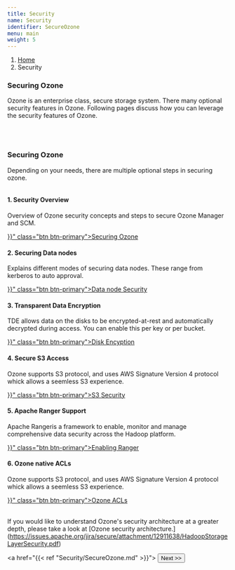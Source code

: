 ```yaml
---
title: Security
name: Security
identifier: SecureOzone
menu: main
weight: 5
---
```

<!---
    Licensed to the Apache Software Foundation (ASF) under one or more
    contributor license agreements.  See the NOTICE file distributed with
    this work for additional information regarding copyright ownership.
    The ASF licenses this file to You under the Apache License, Version 2.0
    (the "License"); you may not use this file except in compliance with
    the License.  You may obtain a copy of the License at

        http://www.apache.org/licenses/LICENSE-2.0

    Unless required by applicable law or agreed to in writing, software
    distributed under the License is distributed on an "AS IS" BASIS,
    WITHOUT WARRANTIES OR CONDITIONS OF ANY KIND, either express or implied.
    See the License for the specific language governing permissions and
    limitations under the License.
    -->
<nav aria-label="breadcrumb">
    <ol class="breadcrumb">
        <li class="breadcrumb-item"><a href="/">Home</a></li>
        <li class="breadcrumb-item active" aria-current="page">Security
        </li>
    </ol>
</nav>
<div class="jumbotron jumbotron-fluid">
    <div class="container">
        <h3 class="display-4">Securing Ozone </h3>
        <p class="lead">
          Ozone is an enterprise class, secure storage system. There many
          optional security features in Ozone. Following pages discuss how
          you can leverage the security features of Ozone.
        </p>
    </div>
</div>

<!--- Empty Line breaks before we start the security cards --->
<br>
<br>


<!--- security cards --->

<div class="card">
<div class="card-body">
<h3 class="card-title">Securing Ozone</h3>
<p class="card-text"> Depending on your needs, there are multiple optional
    steps in securing ozone.
</p>
<div class="row">
    <div class="col-sm-6">
        <div class="card" >
            <img class="card-img-top" src="" alt="">
            <span style="font-size: 50px" class="glyphicon glyphicon-tower"
                aria-hidden="true"></span>
            <div class="card-body">
                <h4 class="card-title"> 1. Security Overview</h4>
                <p class="card-text">
                   Overview of Ozone security concepts and steps to secure
                   Ozone Manager and SCM.
                </p>
                <a href="{{< ref "Security/SecureOzone.md" >}}"
                class="btn btn-primary">Securing Ozone</a>
            </div>
        </div>
    </div>
    <div class="card" >
        <div class="col-sm-6">
            <img class="card-img-top" src="" alt="">
            <span style="font-size: 50px" class="glyphicon glyphicon-th"
                aria-hidden="true"></span>
            <div class="card-body">
                <h4 class="card-title">2. Securing Data nodes</h4>
                <p class="card-text"> Explains different modes of securing data nodes.
                    These range from kerberos to auto approval.
                </p>
                <a href="{{< ref "Security/SecuringDatanodes.md" >}}"
                class="btn btn-primary">Data node Security</a>
            </div>
        </div>
    </div>
    <div class="card" >
        <div class="col-sm-6">
            <img class="card-img-top" src="" alt="">
            <span style="font-size: 50px" class="glyphicon glyphicon-lock"
                aria-hidden="true"></span>
            <div class="card-body">
                <h4 class="card-title">3. Transparent Data Encryption</h4>
                <p class="card-text">TDE allows  data on the disks to be
                    encrypted-at-rest and automatically decrypted during access. You can
                    enable this per key or per bucket.
                </p>
                <a href="{{< ref "Security/SecuringTDE.md" >}}"
                class="btn btn-primary">Disk Encyption</a>
            </div>
        </div>
    </div>
    <div class="card" >
        <div class="col-sm-6">
            <img class="card-img-top" src="" alt="">
            <span style="font-size: 50px" class="glyphicon glyphicon-cloud"
                aria-hidden="true"></span>
            <div class="card-body">
                <h4 class="card-title">4. Secure S3 Access</h4>
                <p class="card-text"> Ozone supports S3 protocol, and uses  AWS
                    Signature Version 4 protocol whick allows a seemless  S3 experience.
                </p>
                <a href="{{< ref "Security/SecuringS3.md" >}}"
                class="btn btn-primary">S3 Security</a>
            </div>
        </div>
    </div>
        <div class="card" >
            <div class="col-sm-6">
                <img class="card-img-top" src="" alt="">
                <span style="font-size: 50px" class="glyphicon glyphicon-user"
                    aria-hidden="true"></span>
                <div class="card-body">
                    <h4 class="card-title">5. Apache Ranger Support</h4>
                    <p class="card-text"> Apache Rangeris a framework to enable,
                    monitor and manage comprehensive data security across the Hadoop platform.
                    </p>
                    <a href="{{< ref "Security/SecuityWithRanger.md" >}}"
                    class="btn btn-primary">Enabling Ranger</a>
                </div>
            </div>
        </div>
            <div class="col-sm-6">
                        <img class="card-img-top" src="" alt="">
                        <span style="font-size: 50px" class="glyphicon glyphicon-check"
                            aria-hidden="true"></span>
                        <div class="card-body">
                            <h4 class="card-title">6. Ozone native ACLs</h4>
                            <p class="card-text"> Ozone supports S3 protocol, and uses  AWS
                                Signature Version 4 protocol whick allows a seemless  S3 experience.
                            </p>
                            <a href="{{< ref "Security/SecurityAcls.md" >}}"
                            class="btn btn-primary">Ozone ACLs</a>
                        </div>
                    </div>
                </div>
</div>
<br>

If you would like to understand Ozone's security architecture at a greater
depth, please take a look at [Ozone security architecture.]
(https://issues.apache.org/jira/secure/attachment/12911638/HadoopStorageLayerSecurity.pdf)
<!--- End of security cards --->

<a href="{{< ref "Security/SecureOzone.md" >}}"> <button type="button"
class="btn  btn-success btn-lg">Next >></button>
